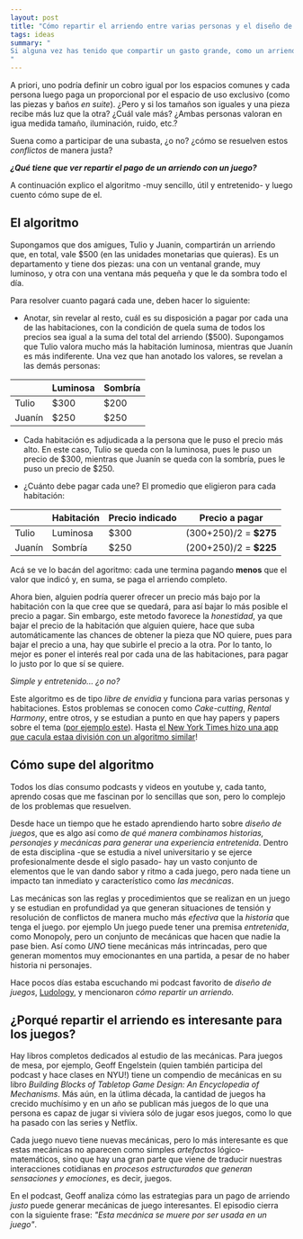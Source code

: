 ```yaml
---
layout: post
title: "Cómo repartir el arriendo entre varias personas y el diseño de juegos" 
tags: ideas
summary: "
Si alguna vez has tenido que compartir un gasto grande, como un arriendo, probablemente te has topado con que no es sencillo determinar cuánto tiene que pagar cada persona.
"
---
```


A priori, uno podría definir un cobro igual por los espacios comunes y cada persona luego paga un proporcional por el espacio de uso exclusivo (como las piezas y baños *en suite*). ¿Pero y si los tamaños son iguales y una pieza recibe más luz que la otra? ¿Cuál vale más? ¿Ambas personas valoran en igua medida tamaño, iluminación, ruido, etc.?

Suena como a participar de una subasta, ¿o no? ¿cómo se resuelven estos *conflictos* de manera justa? 

___¿Qué tiene que ver repartir el pago de un arriendo con un juego?___ 

A continuación explico el algoritmo -muy sencillo, útil y entretenido- y luego cuento cómo supe de el.


## El algoritmo
Supongamos que dos amigues, Tulio y Juanin, compartirán un arriendo que, en total, vale $500 (en las unidades monetarias que quieras). Es un departamento y tiene dos piezas: una con un ventanal grande, muy luminoso, y otra con una ventana más pequeña y que le da sombra todo el día.

Para resolver cuanto pagará cada une, deben hacer lo siguiente:

- Anotar, sin revelar al resto, cuál es su disposición a pagar por cada una de las habitaciones, con la condición de quela suma de todos los precios sea igual a la suma del total del arriendo ($500). 
Supongamos que Tulio valora mucho más la habitación luminosa, mientras que Juanín es más indiferente. Una vez que han anotado los valores, se revelan a las demás personas:

|        | Luminosa | Sombría |
|--------|----------|---------|
| Tulio  | $300     | $200    |
| Juanín | $250     | $250    |

- Cada habitación es adjudicada a la persona que le puso el precio más alto. En este caso, Tulio se queda con la luminosa, pues le puso un precio de \$300, mientras que Juanín se queda con la sombría, pues le puso un precio de \$250.

-  ¿Cuánto debe pagar cada une? El promedio que eligieron para cada habitación:

|        | Habitación | Precio indicado | Precio a pagar |
|--------|------------|-----------------|----------------|
| Tulio  | Luminosa   | $300            | (300+250)/2 = **$275**           |
| Juanín | Sombría    | $250            |(200+250)/2 = **$225**           |

Acá se ve lo bacán del agoritmo: cada une termina pagando **menos** que el valor que indicó y, en suma, se paga el arriendo completo.

Ahora bien, alguien podría querer ofrecer un precio más bajo por la habitación con la que cree que se quedará, para así bajar lo más posible el precio a pagar. Sin embargo, este metodo favorece la *honestidad*, ya que bajar el precio de la habitación que alguien quiere, hace que suba automáticamente las chances de obtener la pieza que NO quiere, pues para bajar el precio a una, hay que subirle el precio a la otra. Por lo tanto, lo mejor es poner el interés real por cada una de las habitaciones, para pagar lo justo por lo que sí se quiere.

*Simple y entretenido... ¿o no?*

Este algoritmo es de tipo *libre de envidia* y funciona para varias personas y habitaciones. Estos problemas se conocen como *Cake-cutting*, *Rental Harmony*, entre otros, y se estudian a punto en que hay papers y papers sobre el tema ([por ejemplo este](https://dl.acm.org/doi/pdf/10.1145/3131361)). Hasta [el New York Times hizo una app que cacula estaa división con un algoritmo similar](nytimes.com/interactive/2014/science/rent-division-calculator.html)!


## Cómo supe del algoritmo
Todos los días consumo podcasts y videos en youtube y, cada tanto, aprendo cosas que me fascinan por lo sencillas que son, pero lo complejo de los problemas que resuelven. 

Desde hace un tiempo que he estado aprendiendo harto sobre *diseño de juegos*, que es algo así como *de qué manera combinamos historias, personajes y mecánicas para generar una experiencia entretenida*. Dentro de esta disciplina -que se estudia a nivel universitario y se ejerce profesionalmente desde el siglo pasado- hay un vasto conjunto de elementos que le van dando sabor y ritmo a cada juego, pero nada tiene un impacto tan inmediato y característico como *las mecánicas*.

Las mecánicas son las reglas y procedimientos que se realizan en un juego y se estudian en profundidad ya que generan situaciones de tensión y resolución de conflictos de manera mucho más *efectiva* que la *historia* que tenga el juego. por ejemplo Un juego puede tener una premisa *entretenida*, como Monopoly, pero un conjunto de mecánicas que hacen que nadie la pase bien. Así como *UNO* tiene mecánicas más intrincadas, pero que generan momentos muy emocionantes en una partida, a pesar de no haber historia ni personajes. 

Hace pocos días estaba escuchando mi podcast favorito de *diseño de juegos*, [Ludology](https://ludology.libsyn.com/), y mencionaron *cómo repartir un arriendo.*
## ¿Porqué repartir el arriendo es interesante para los juegos?

Hay libros completos dedicados al estudio de las mecánicas. Para juegos de mesa, por ejemplo, Geoff Engelstein (quien también participa del podcast y hace clases en NYU!) tiene un compendio de mecánicas en su libro *Building Blocks of Tabletop Game Design: An Encyclopedia of Mechanisms*. Más aún,  en la útlima década, la cantidad de juegos ha crecido muchísimo y en un año se publican más juegos de lo que una persona es capaz de jugar si viviera sólo de jugar esos juegos, como lo que ha pasado con las series y Netflix.

Cada juego nuevo tiene nuevas mecánicas, pero lo más interesante es que estas mecánicas no aparecen como simples *artefactos* lógico-matemáticos, sino que hay una gran parte que viene de traducir nuestras interacciones cotidianas en *procesos estructurados que generan sensaciones y emociones*, es decir, juegos.

En el podcast, Geoff analiza cómo las estrategias para un pago de arriendo *justo* puede generar mecánicas de juego interesantes. El episodio cierra con la siguiente frase: *"Esta mecánica se muere por ser usada en un juego"*.

